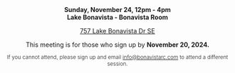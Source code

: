 

<p align="center" style="margin:0;padding-left: 0;"><b>Sunday, November 24, 12pm - 4pm</b> </p>
<p align="center" style="margin:0;padding-left: 0;"><b>Lake Bonavista - Bonavista Room</b></p>
<p align="center" style="padding-left: 0;"><a href="https://maps.app.goo.gl/8D8VYwfzaevEVm1B8">757 Lake Bonavista Dr SE</a></p>

<p align="center" style="margin:0;padding-left: 0;">This meeting is for those who sign up by <b>November 20, 2024.</b></p>
<p align="center" style="padding-left: 0;font-size: .75rem;font-weight: 300;">If you cannot attend, please sign up and email <a href="mailto:info@bonavistarc.com">info@bonavistarc.com</a> to attend a different session.</p>





